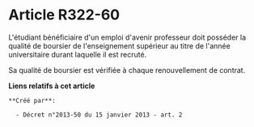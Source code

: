 # Article R322-60

L'étudiant bénéficiaire d'un emploi d'avenir professeur doit posséder la qualité de boursier de l'enseignement supérieur au
titre de l'année universitaire durant laquelle il est recruté.

Sa qualité de boursier est vérifiée à chaque renouvellement de contrat.

**Liens relatifs à cet article**

	**Créé par**:

	  - Décret n°2013-50 du 15 janvier 2013 - art. 2
